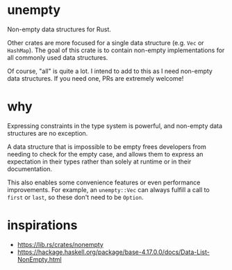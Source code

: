 # unempty

Non-empty data structures for Rust.

Other crates are more focused for a single data structure (e.g. `Vec` or `HashMap`).
The goal of this crate is to contain non-empty implementations for all commonly used data structures.

Of course, "all" is quite a lot. I intend to add to this as I need non-empty data structures.
If you need one, PRs are extremely welcome!

# why

Expressing constraints in the type system is powerful, and non-empty data structures are no exception.

A data structure that is impossible to be empty frees developers from needing to check for the empty case,
and allows them to express an expectation in their types rather than solely at runtime or in their documentation.

This also enables some convenience features or even performance improvements.
For example, an `unempty::Vec` can always fulfill a call to `first` or `last`, so these don't need to be `Option`.

# inspirations

- https://lib.rs/crates/nonempty
- https://hackage.haskell.org/package/base-4.17.0.0/docs/Data-List-NonEmpty.html
